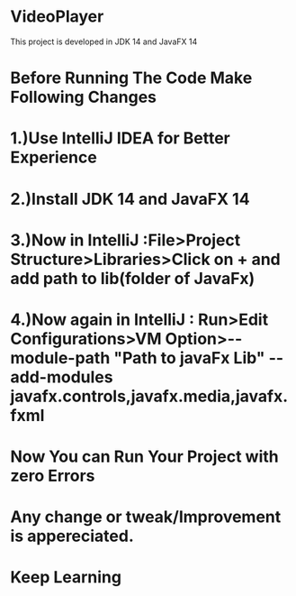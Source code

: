 # VideoPlayer
This project is developed in JDK 14 and JavaFX 14

# Before Running The Code Make Following Changes
# 1.)Use IntelliJ IDEA for Better Experience
# 2.)Install JDK 14 and JavaFX 14
# 3.)Now in IntelliJ :File>Project Structure>Libraries>Click on + and add path to lib(folder of JavaFx)
# 4.)Now again in IntelliJ : Run>Edit Configurations>VM Option>--module-path "Path to javaFx Lib" --add-modules javafx.controls,javafx.media,javafx.fxml

# Now You can Run Your Project with zero Errors

# Any change or tweak/Improvement is appereciated.

# Keep Learning

